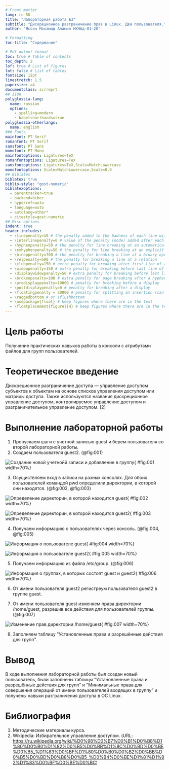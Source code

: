 ```yaml
---
# Front matter
lang: ru-RU
title: "Лабораторная работа №3"
subtitle: "Дискреционное разграничение прав в Linux. Два пользователя."
author: "Яссин Мохамад Аламин НКНбд-01-20"

# Formatting
toc-title: "Содержание"

# Pdf output format
toc: true # Table of contents
toc_depth: 2
lof: true # List of figures
lot: false # List of tables
fontsize: 12pt
linestretch: 1.5
papersize: a4
documentclass: scrreprt
## I18n
polyglossia-lang:
  name: russian
  options:
	- spelling=modern
	- babelshorthands=true
polyglossia-otherlangs:
  name: english
### Fonts
mainfont: PT Serif
romanfont: PT Serif
sansfont: PT Sans
monofont: PT Mono
mainfontoptions: Ligatures=TeX
romanfontoptions: Ligatures=TeX
sansfontoptions: Ligatures=TeX,Scale=MatchLowercase
monofontoptions: Scale=MatchLowercase,Scale=0.9
## Biblatex
biblatex: true
biblio-style: "gost-numeric"
biblatexoptions:
  - parentracker=true
  - backend=biber
  - hyperref=auto
  - language=auto
  - autolang=other*
  - citestyle=gost-numeric
## Misc options
indent: true
header-includes:
  - \linepenalty=10 # the penalty added to the badness of each line within a paragraph (no associated penalty node) Increasing the value makes tex try to have fewer lines in the paragraph.
  - \interlinepenalty=0 # value of the penalty (node) added after each line of a paragraph.
  - \hyphenpenalty=50 # the penalty for line breaking at an automatically inserted hyphen
  - \exhyphenpenalty=50 # the penalty for line breaking at an explicit hyphen
  - \binoppenalty=700 # the penalty for breaking a line at a binary operator
  - \relpenalty=500 # the penalty for breaking a line at a relation
  - \clubpenalty=150 # extra penalty for breaking after first line of a paragraph
  - \widowpenalty=150 # extra penalty for breaking before last line of a paragraph
  - \displaywidowpenalty=50 # extra penalty for breaking before last line before a display math
  - \brokenpenalty=100 # extra penalty for page breaking after a hyphenated line
  - \predisplaypenalty=10000 # penalty for breaking before a display
  - \postdisplaypenalty=0 # penalty for breaking after a display
  - \floatingpenalty = 20000 # penalty for splitting an insertion (can only be split footnote in standard LaTeX)
  - \raggedbottom # or \flushbottom
  - \usepackage{float} # keep figures where there are in the text
  - \floatplacement{figure}{H} # keep figures where there are in the text
---
```


# Цель работы

Получение практических навыков работы в консоли с атрибутами файлов для групп пользователей.

# Теоретическое введение

Дискреционное разграничение доступа — управление доступом субъектов к объектам на основе списков управления доступом или матрицы доступа. Также используются названия дискреционное управление доступом, контролируемое управление доступом и разграничительное управление доступом. [2]

# Выполнение лабораторной работы

1. Пропускаем шаги с учетной записью guest и берем пользователя со второй лабораторной работы.
2. Создаем пользователя guest2. (@fig:001)

![Создание новой учетнойй записи и добавление в группу](image/1.png){ #fig:001 width=70%}

3. Осущиствляем вход в записи на разных консолях. Для обоих пользователей командой pwd определили директории, в которой они находятся. (@fig:002, @fig:003)

![Определение директории, в которой находится guest](image/2.png){ #fig:002 width=70%}

![Определение директории, в которой находится guest2](image/3.png){ #fig:003 width=70%}

4. Получаем информацию о пользователях через консоль. (@fig:004, @fig:005)

![Информация о пользователе guest](image/4.png){ #fig:004 width=70%}

![Информация о пользователе guest2](image/5.png){ #fig:005 width=70%}

5. Получаем информацию из файла /etc/group. (@fig:006)

![Информация о группах, в которых состоят guest и guest2](image/6.png){ #fig:006 width=70%}

6. От имени пользователя guest2 регистреум пользователя guest2 в группе guest. 


7. От имени пользователя guest изменяем права директории /home/guest, разрешив все действия для пользователей группы. (@fig:007)

![Изменение прав директории /home/guest](image/8.png){ #fig:007 width=70%}

8. Заполняем таблицу "Установленные права и разрешённые действия для групп".


# Вывод

В ходе выполнения лабораторной работы был создан новый пользователь, были заполнены таблицы “Установленные права и разрешённые действия для групп” и "Минимальные права для совершения операций от имени пользователей
входящих в группу” и получены навыки разграничения доступа в ОС Linux.

# Библиография

1. Методические материалы курса.
2. Wikipedia: Избирательное управление доступом. (URL: https://ru.wikipedia.org/wiki/%D0%98%D0%B7%D0%B1%D0%B8%D1%80%D0%B0%D1%82%D0%B5%D0%BB%D1%8C%D0%BD%D0%BE%D0%B5_%D1%83%D0%BF%D1%80%D0%B0%D0%B2%D0%BB%D0%B5%D0%BD%D0%B8%D0%B5_%D0%B4%D0%BE%D1%81%D1%82%D1%83%D0%BF%D0%BE%D0%BC)
